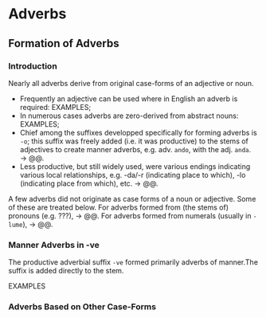 # Adverbs

## Formation of Adverbs

### Introduction

Nearly all adverbs derive from original case-forms of an adjective or noun.

+ Frequently an adjective can be used where in English an adverb is required: EXAMPLES;
+ In numerous cases adverbs are zero-derived from abstract nouns: EXAMPLES;
+ Chief among the suffixes developped specifically for forming adverbs is `-o`; this suffix was freely added (i.e. it was productive) to the stems of adjectives to create manner adverbs, e.g. adv. `ando`, with the adj. `anda`. &rarr; @@.
+ Less productive, but still widely used, were various endings indicating various local relationships, e.g. -da/-r (indicating place to which), -lo (indicating place from which), etc. &rarr; @@.


A few adverbs did not originate as case forms of a noun or adjective. Some of these are treated below. For adverbs formed from (the stems of) pronouns (e.g. ???), &rarr; @@. For adverbs formed from numerals (usually in `-lume`), &rarr; @@.

### Manner Adverbs in -ve

The productive adverbial suffix `-ve` formed primarily adverbs of manner.The suffix is added directly to the stem.

EXAMPLES

### Adverbs Based on Other Case-Forms